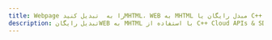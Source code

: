 ---title: Webpage را به  تبدیل کنیدMHTML، WEB به MHTML مبدل رایگان یا C++ SDKdescription: تبدیل رایگانWEB به MHTML با استفاده از C++ Cloud APIs & SDK همچنین اسناد PDF را در Cloud ایجاد، ویرایش و رندر کنید.---